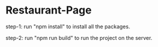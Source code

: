 # Restaurant-Page
step-1: run "npm install" to install all the packages.

step-2: run "npm run build" to run the project on the server.
